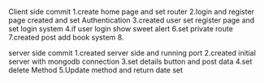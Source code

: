 Client side commit
1.create home page and set router
2.login and register page created and set Authentication 
3.created user set register page and set login system
4.if user login show sweet alert 
6.set private route
7.created post add book system 
8.





server side commit
1.created server side and running port
2.created initial server with mongodb connection
3.set details button and post data
4.set delete Method
5.Update method and return date set
